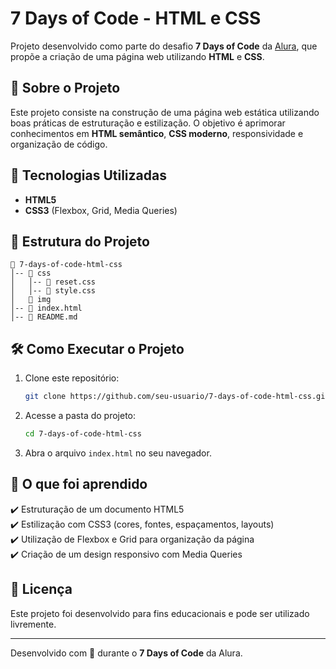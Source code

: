 # 7 Days of Code - HTML e CSS

Projeto desenvolvido como parte do desafio **7 Days of Code** da [Alura](https://www.alura.com.br/), que propõe a criação de uma página web utilizando **HTML** e **CSS**.

## 📌 Sobre o Projeto

Este projeto consiste na construção de uma página web estática utilizando boas práticas de estruturação e estilização. O objetivo é aprimorar conhecimentos em **HTML semântico**, **CSS moderno**, responsividade e organização de código.

## 🚀 Tecnologias Utilizadas

- **HTML5**
- **CSS3** (Flexbox, Grid, Media Queries)

## 📂 Estrutura do Projeto

```
📁 7-days-of-code-html-css
│-- 📁 css
│   │-- 📄 reset.css
│   │-- 📄 style.css
│   📁 img
│-- 📄 index.html
│-- 📄 README.md
```

## 🛠 Como Executar o Projeto

1. Clone este repositório:
   ```bash
   git clone https://github.com/seu-usuario/7-days-of-code-html-css.git
   ```
2. Acesse a pasta do projeto:
   ```bash
   cd 7-days-of-code-html-css
   ```
3. Abra o arquivo `index.html` no seu navegador.

## 📌 O que foi aprendido

✔️ Estruturação de um documento HTML5<br>
✔️ Estilização com CSS3 (cores, fontes, espaçamentos, layouts)<br>
✔️ Utilização de Flexbox e Grid para organização da página<br>
✔️ Criação de um design responsivo com Media Queries<br>

## 📜 Licença

Este projeto foi desenvolvido para fins educacionais e pode ser utilizado livremente.

---

Desenvolvido com 💙 durante o **7 Days of Code** da Alura.
